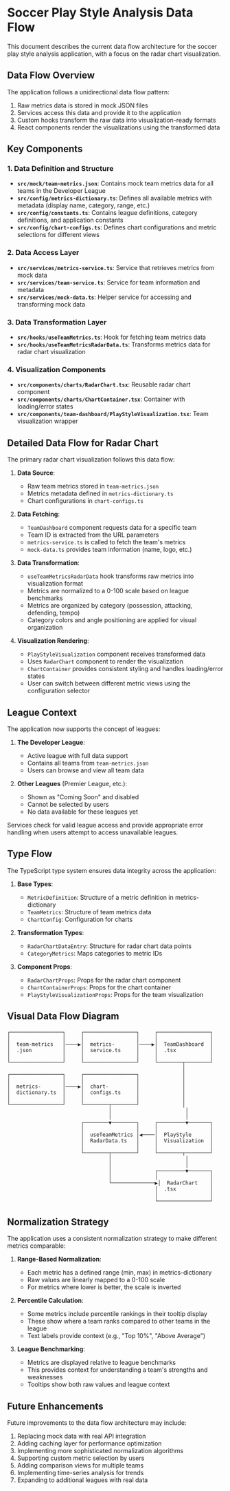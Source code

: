 # Soccer Play Style Analysis Data Flow

This document describes the current data flow architecture for the soccer play style analysis application, with a focus on the radar chart visualization.

## Data Flow Overview

The application follows a unidirectional data flow pattern:

1. Raw metrics data is stored in mock JSON files
2. Services access this data and provide it to the application 
3. Custom hooks transform the raw data into visualization-ready formats
4. React components render the visualizations using the transformed data

## Key Components

### 1. Data Definition and Structure

- **`src/mock/team-metrics.json`**: Contains mock team metrics data for all teams in the Developer League
- **`src/config/metrics-dictionary.ts`**: Defines all available metrics with metadata (display name, category, range, etc.)
- **`src/config/constants.ts`**: Contains league definitions, category definitions, and application constants
- **`src/config/chart-configs.ts`**: Defines chart configurations and metric selections for different views

### 2. Data Access Layer

- **`src/services/metrics-service.ts`**: Service that retrieves metrics from mock data
- **`src/services/team-service.ts`**: Service for team information and metadata
- **`src/services/mock-data.ts`**: Helper service for accessing and transforming mock data

### 3. Data Transformation Layer

- **`src/hooks/useTeamMetrics.ts`**: Hook for fetching team metrics data
- **`src/hooks/useTeamMetricsRadarData.ts`**: Transforms metrics data for radar chart visualization

### 4. Visualization Components

- **`src/components/charts/RadarChart.tsx`**: Reusable radar chart component
- **`src/components/charts/ChartContainer.tsx`**: Container with loading/error states
- **`src/components/team-dashboard/PlayStyleVisualization.tsx`**: Team visualization wrapper

## Detailed Data Flow for Radar Chart

The primary radar chart visualization follows this data flow:

1. **Data Source**:
   - Raw team metrics stored in `team-metrics.json`
   - Metrics metadata defined in `metrics-dictionary.ts`
   - Chart configurations in `chart-configs.ts`

2. **Data Fetching**:
   - `TeamDashboard` component requests data for a specific team
   - Team ID is extracted from the URL parameters
   - `metrics-service.ts` is called to fetch the team's metrics
   - `mock-data.ts` provides team information (name, logo, etc.)

3. **Data Transformation**:
   - `useTeamMetricsRadarData` hook transforms raw metrics into visualization format
   - Metrics are normalized to a 0-100 scale based on league benchmarks
   - Metrics are organized by category (possession, attacking, defending, tempo)
   - Category colors and angle positioning are applied for visual organization

4. **Visualization Rendering**:
   - `PlayStyleVisualization` component receives transformed data
   - Uses `RadarChart` component to render the visualization
   - `ChartContainer` provides consistent styling and handles loading/error states
   - User can switch between different metric views using the configuration selector

## League Context

The application now supports the concept of leagues:

1. **The Developer League**: 
   - Active league with full data support
   - Contains all teams from `team-metrics.json`
   - Users can browse and view all team data

2. **Other Leagues** (Premier League, etc.):
   - Shown as "Coming Soon" and disabled
   - Cannot be selected by users
   - No data available for these leagues yet

Services check for valid league access and provide appropriate error handling when users attempt to access unavailable leagues.

## Type Flow

The TypeScript type system ensures data integrity across the application:

1. **Base Types**:
   - `MetricDefinition`: Structure of a metric definition in metrics-dictionary
   - `TeamMetrics`: Structure of team metrics data
   - `ChartConfig`: Configuration for charts

2. **Transformation Types**:
   - `RadarChartDataEntry`: Structure for radar chart data points
   - `CategoryMetrics`: Maps categories to metric IDs

3. **Component Props**:
   - `RadarChartProps`: Props for the radar chart component
   - `ChartContainerProps`: Props for the chart container
   - `PlayStyleVisualizationProps`: Props for the team visualization

## Visual Data Flow Diagram

```
┌─────────────────┐     ┌─────────────────┐     ┌─────────────────┐
│                 │     │                 │     │                 │
│  team-metrics   │────▶│  metrics-       │────▶│  TeamDashboard  │
│  .json          │     │  service.ts     │     │  .tsx           │
│                 │     │                 │     │                 │
└─────────────────┘     └─────────────────┘     └────────┬────────┘
                                                         │
┌─────────────────┐     ┌─────────────────┐              │
│                 │     │                 │              │
│  metrics-       │────▶│  chart-         │              │
│  dictionary.ts  │     │  configs.ts     │              │
│                 │     │                 │              │
└─────────────────┘     └────────┬────────┘              │
                                 │                        │
                                 │                        │
                        ┌────────▼────────┐     ┌─────────▼───────┐
                        │                 │     │                 │
                        │  useTeamMetrics │◀────│  PlayStyle      │
                        │  RadarData.ts   │     │  Visualization  │
                        │                 │     │                 │
                        └────────┬────────┘     └────────┬────────┘
                                 │                        │
                                 │                        │
                                 │              ┌─────────▼───────┐
                                 │              │                 │
                                 └──────────────▶│  RadarChart    │
                                                │  .tsx           │
                                                │                 │
                                                └─────────────────┘
```

## Normalization Strategy

The application uses a consistent normalization strategy to make different metrics comparable:

1. **Range-Based Normalization**:
   - Each metric has a defined range (min, max) in metrics-dictionary
   - Raw values are linearly mapped to a 0-100 scale
   - For metrics where lower is better, the scale is inverted

2. **Percentile Calculation**:
   - Some metrics include percentile rankings in their tooltip display
   - These show where a team ranks compared to other teams in the league
   - Text labels provide context (e.g., "Top 10%", "Above Average")

3. **League Benchmarking**:
   - Metrics are displayed relative to league benchmarks
   - This provides context for understanding a team's strengths and weaknesses
   - Tooltips show both raw values and league context

## Future Enhancements

Future improvements to the data flow architecture may include:

1. Replacing mock data with real API integration
2. Adding caching layer for performance optimization
3. Implementing more sophisticated normalization algorithms
4. Supporting custom metric selection by users
5. Adding comparison views for multiple teams
6. Implementing time-series analysis for trends
7. Expanding to additional leagues with real data
